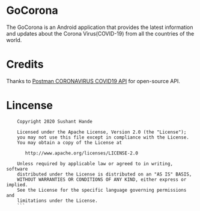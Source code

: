 # GoCorona
The GoCorona is an Android application that provides the latest information and updates about the Corona Virus(COVID-19) from all the countries of the world.

# Credits
Thanks to [Postman CORONAVIRUS COVID19 API](https://documenter.getpostman.com/view/10808728/SzS8rjbc?version=latest) for open-source API.

Lincense
========
```
    Copyright 2020 Sushant Hande

    Licensed under the Apache License, Version 2.0 (the "License");
    you may not use this file except in compliance with the License.
    You may obtain a copy of the License at

       http://www.apache.org/licenses/LICENSE-2.0

    Unless required by applicable law or agreed to in writing, software
    distributed under the License is distributed on an "AS IS" BASIS,
    WITHOUT WARRANTIES OR CONDITIONS OF ANY KIND, either express or implied.
    See the License for the specific language governing permissions and
    limitations under the License.
    ```
